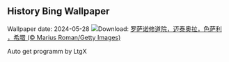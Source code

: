 ## History Bing Wallpaper
Wallpaper date: 2024-05-28
![](https://www.bing.com/th?id=OHR.MeteoraMonastery_ZH-CN9551991708_UHD.jpg&w=1000)Download: [罗萨诺修道院，迈泰奥拉，色萨利 ，希腊 (© Marius Roman/Getty Images)](https://www.bing.com/th?id=OHR.MeteoraMonastery_ZH-CN9551991708_UHD.jpg)

Auto get programm by LtgX
